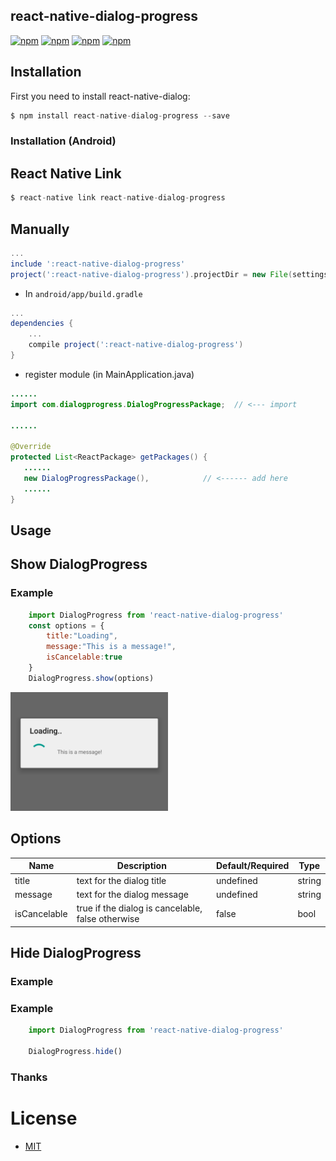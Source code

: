 ## react-native-dialog-progress
[![npm](https://img.shields.io/npm/dm/localeval.svg)](https://github.com/cleandersonlobo/react-native-dialog-progress)
[![npm](https://img.shields.io/npm/dt/express.svg)](https://github.com/cleandersonlobo/react-native-dialog-progress)
[![npm](https://img.shields.io/npm/v/npm.svg)](https://npmjs.org/package/react-native-material-dialog)
[![npm](https://img.shields.io/npm/l/react-native-smart-badge.svg)](https://github.com/cleandersonlobo/react-native-dialog-progress/blob/master/LICENSE)

## Installation 

First you need to install react-native-dialog:

```javascript
$ npm install react-native-dialog-progress --save
```

### Installation (Android)

## React Native Link 

```javascript
$ react-native link react-native-dialog-progress
```

## Manually
```gradle
...
include ':react-native-dialog-progress'
project(':react-native-dialog-progress').projectDir = new File(settingsDir, '../node_modules/@remobile/react-native-dialog-progress/android')
```
* In `android/app/build.gradle`

```gradle
...
dependencies {
    ...
    compile project(':react-native-dialog-progress')
}
```

* register module (in MainApplication.java)

```java
......
import com.dialogprogress.DialogProgressPackage;  // <--- import

......

@Override
protected List<ReactPackage> getPackages() {
   ......
   new DialogProgressPackage(),            // <------ add here
   ......
}

```
## Usage

## Show DialogProgress

### Example
```javascript
    import DialogProgress from 'react-native-dialog-progress'
    const options = {
        title:"Loading",
        message:"This is a message!",
        isCancelable:true
    }
    DialogProgress.show(options)
```

<img src="example.gif" style="width : 50%" />

## Options 
 Name | Description | Default/Required | Type
------|-------------|----------|-----------
title | text for the dialog title | undefined | string
message | text for the dialog message | undefined | string
isCancelable | true if the dialog is cancelable, false otherwise | false | bool

## Hide DialogProgress

### Example

### Example
```javascript 
    import DialogProgress from 'react-native-dialog-progress'

    DialogProgress.hide()
```

### Thanks

# License
- [MIT](LICENSE)



